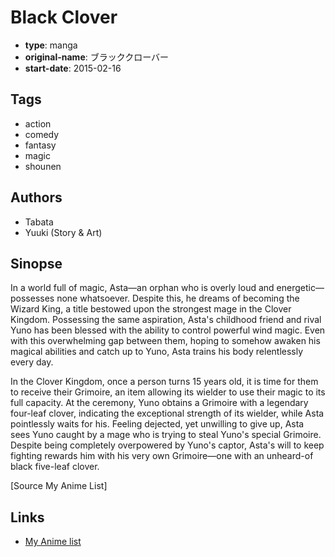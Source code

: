 # Black Clover

-   **type**: manga
-   **original-name**: ブラッククローバー
-   **start-date**: 2015-02-16

## Tags

-   action
-   comedy
-   fantasy
-   magic
-   shounen

## Authors

-   Tabata
-   Yuuki (Story & Art)

## Sinopse

In a world full of magic, Asta—an orphan who is overly loud and energetic—possesses none whatsoever. Despite this, he dreams of becoming the Wizard King, a title bestowed upon the strongest mage in the Clover Kingdom. Possessing the same aspiration, Asta's childhood friend and rival Yuno has been blessed with the ability to control powerful wind magic. Even with this overwhelming gap between them, hoping to somehow awaken his magical abilities and catch up to Yuno, Asta trains his body relentlessly every day.

In the Clover Kingdom, once a person turns 15 years old, it is time for them to receive their Grimoire, an item allowing its wielder to use their magic to its full capacity. At the ceremony, Yuno obtains a Grimoire with a legendary four-leaf clover, indicating the exceptional strength of its wielder, while Asta pointlessly waits for his. Feeling dejected, yet unwilling to give up, Asta sees Yuno caught by a mage who is trying to steal Yuno's special Grimoire. Despite being completely overpowered by Yuno's captor, Asta's will to keep fighting rewards him with his very own Grimoire—one with an unheard-of black five-leaf clover.

[Source My Anime List]

## Links

-   [My Anime list](https://myanimelist.net/manga/86337/Black_Clover)
